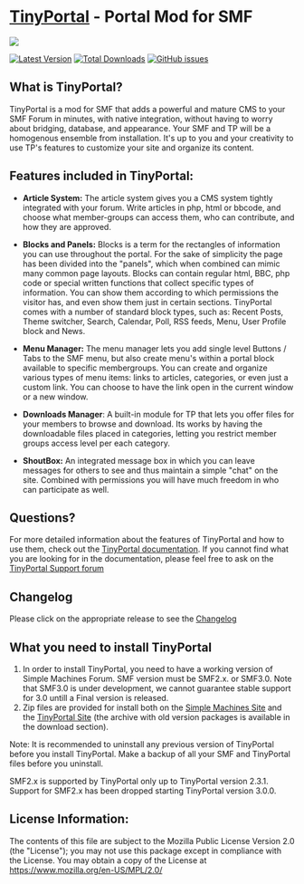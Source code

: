 [TinyPortal](https://www.tinyportal.net/) - Portal Mod for SMF
==================================================
![](https://www.tinyportal.net//Themes/tinyportal-theme/images/logo_light.png)

[![Latest Version](https://img.shields.io/github/release/TinyPortal/TinyPortal.svg)](https://github.com/TinyPortal/TinyPortal/releases)
[![Total Downloads](https://img.shields.io/github/downloads/TinyPortal/TinyPortal/total.svg)](https://github.com/TinyPortal/TinyPortal/releases)
[![GitHub issues](https://img.shields.io/github/issues/TinyPortal/TinyPortal.svg)](https://github.com/TinyPortal/TinyPortal/issues)

## What is TinyPortal?

TinyPortal is a mod for SMF that adds a powerful and mature CMS to your SMF Forum in minutes, with native integration, without having to worry about bridging, database, and appearance. Your SMF and TP will be a homogenous ensemble from installation. It's up to you and your creativity to use TP's features to customize your site and organize its content.

## Features included in TinyPortal:

- **Article System:** The article system gives you a CMS system tightly integrated with your forum. Write articles in php, html or bbcode, and choose what member-groups can access them, who can contribute, and how they are approved.

- **Blocks and Panels:** Blocks is a term for the rectangles of information you can use throughout the portal. For the sake of simplicity the page has been divided into the "panels", which when combined can mimic many common page layouts. Blocks can contain regular html, BBC, php code or special written functions that collect specific types of information. You can show them according to which permissions the visitor has, and even show them just in certain sections. 
TinyPortal comes with a number of standard block types, such as: Recent Posts, Theme switcher, Search, Calendar, Poll, RSS feeds, Menu, User Profile block and News.

- **Menu Manager:** The menu manager lets you add single level Buttons / Tabs to the SMF menu, but also create menu's within a portal block available to specific membergroups. You can create and organize various types of menu items: links to articles, categories, or even just a custom link. You can choose to have the link open in the current window or a new window.

- **Downloads Manager**: A built-in module for TP that lets you offer files for your members to browse and download. Its works by having the downloadable files placed in categories, letting you restrict member groups access level per each category.

- **ShoutBox:** An integrated message box in which you can leave messages for others to see and thus maintain a simple "chat" on the site. Combined with permissions you will have much freedom in who can participate as well.

## Questions?
For more detailed information about the features of TinyPortal and how to use them, check out the [TinyPortal documentation](https://www.tinyportal.net/docs). If you cannot find what you are looking for in the documentation, please feel free to ask on the [TinyPortal Support forum](https://www.tinyportal.net)

## Changelog
Please click on the appropriate release to see the [Changelog](https://github.com/Tinyportal/TinyPortal/tags)

## What you need to install TinyPortal
1. In order to install TinyPortal, you need to have a working version of Simple Machines Forum. 
SMF version must be SMF2.x. or SMF3.0. Note that SMF3.0 is under development, we cannot guarantee stable support for 3.0 untill a Final version is released.
2. Zip files are provided for install both on the 
[Simple Machines Site](https://custom.simplemachines.org/index.php?mod=97) and the [TinyPortal Site](https://www.tinyportal.net/index.php?action=tportal;sa=download;dl=cat61) (the archive with old version packages is available in the download section).

Note: It is recommended to uninstall any previous version of TinyPortal before you install TinyPortal. Make a backup of all your SMF and TinyPortal files before you uninstall.

SMF2.x is supported by TinyPortal only up to TinyPortal version 2.3.1. Support for SMF2.x has been dropped starting TinyPortal version 3.0.0.

## License Information:
The contents of this file are subject to the Mozilla Public License Version 2.0 (the "License");
you may not use this package except in compliance with the License. You may obtain a copy of the License at
https://www.mozilla.org/en-US/MPL/2.0/
